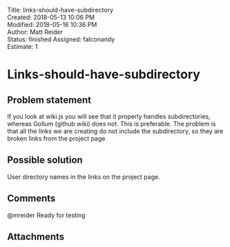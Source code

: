 Title: links-should-have-subdirectory  
Created: 2018-05-13 10:06 PM  
Modified: 2018-05-16 10:36 PM  
Author: Matt Reider  
Status: finished 
Assigned: falconandy  
Estimate: 1

# Links-should-have-subdirectory

## Problem statement

If you look at wiki.js you will see that it properly handles subdirectories, whereas Gollum (github wiki) does not. This is preferable. The problem is that all the links we are creating do not include the subdirectory, so they are broken links from the project page

## Possible solution

User directory names in the links on the project page.

## Comments

 @mreider Ready for testing

## Attachments
